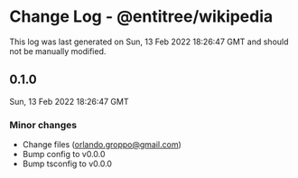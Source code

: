 # Change Log - @entitree/wikipedia

This log was last generated on Sun, 13 Feb 2022 18:26:47 GMT and should not be manually modified.

<!-- Start content -->

## 0.1.0

Sun, 13 Feb 2022 18:26:47 GMT

### Minor changes

- Change files (orlando.groppo@gmail.com)
- Bump config to v0.0.0
- Bump tsconfig to v0.0.0
